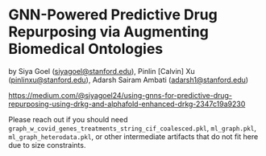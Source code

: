 # GNN-Powered Predictive Drug Repurposing via Augmenting Biomedical Ontologies
by Siya Goel (siyagoel@stanford.edu), Pinlin [Calvin] Xu (pinlinxu@stanford.edu), Adarsh Sairam Ambati (adarsh1@stanford.edu)

https://medium.com/@siyagoel24/using-gnns-for-predictive-drug-repurposing-using-drkg-and-alphafold-enhanced-drkg-2347c19a9230

Please reach out if you should need `graph_w_covid_genes_treatments_string_cif_coalesced.pkl`, `ml_graph.pkl`, `ml_graph_heterodata.pkl`, or other intermediate artifacts that do not fit here due to size constraints.
